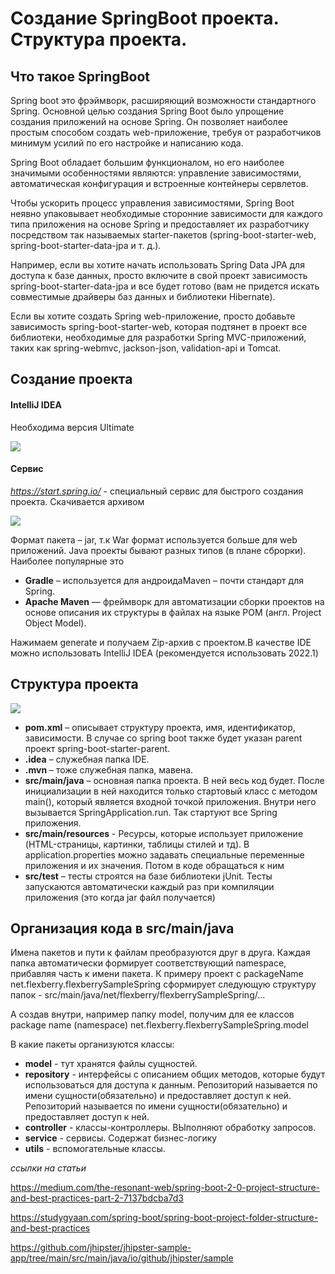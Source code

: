 # Создание SpringBoot проекта. Структура проекта.

## Что такое SpringBoot

Spring boot это фрэймворк, расширяющий возможности стандартного Spring. Основной целью создания Spring Boot было упрощение создания приложений на основе Spring. Он позволяет наиболее простым способом создать web-приложение, требуя от разработчиков минимум усилий по его настройке и написанию кода.

Spring Boot обладает большим функционалом, но его наиболее значимыми особенностями являются: управление зависимостями, автоматическая конфигурация и встроенные контейнеры сервлетов.

Чтобы ускорить процесс управления зависимостями, Spring Boot неявно упаковывает необходимые сторонние зависимости для каждого типа приложения на основе Spring и предоставляет их разработчику посредством так называемых starter-пакетов (spring-boot-starter-web, spring-boot-starter-data-jpa и т. д.).

Например, если вы хотите начать использовать Spring Data JPA для доступа к базе данных, просто включите в свой проект зависимость spring-boot-starter-data-jpa и все будет готово (вам не придется искать совместимые драйверы баз данных и библиотеки Hibernate).

Если вы хотите создать Spring web-приложение, просто добавьте зависимость spring-boot-starter-web, которая подтянет в проект все библиотеки, необходимые для разработки Spring MVC-приложений, таких как spring-webmvc, jackson-json, validation-api и Tomcat.

## Создание проекта

#### IntelliJ IDEA

Необходима версия Ultimate

![](https://github.com/Flexberry/Flexberry.SpringReactApplication.Sample/blob/feature-230292-docs-create-springboot-project/docs/images/create1.jpg)

#### Сервис
_https://start.spring.io/_ - специальный сервис для быстрого создания проекта. Скачивается архивом

![](https://github.com/Flexberry/Flexberry.SpringReactApplication.Sample/blob/feature-230292-docs-create-springboot-project/docs/images/create2.jpg)

Формат пакета – jar, т.к War формат используется больше для web приложений.
Java проекты бывают разных типов (в плане сброрки). 
Наиболее популярные это

- **Gradle** – используется для андроидаMaven – почти стандарт для Spring.
- **Apache Maven** — фреймворк для автоматизации сборки проектов на основе описания их структуры в файлах на языке POM (англ. Project Object Model).

Нажимаем generate и получаем Zip-архив с проектом.В качестве IDE можно использовать IntelliJ IDEA (рекомендуется использовать 2022.1)

## Структура проекта

![](https://github.com/Flexberry/Flexberry.SpringReactApplication.Sample/blob/feature-230292-docs-create-springboot-project/docs/images/create3.jpg)

- **pom.xml** – описывает структуру проекта, имя, идентификатор, зависимости. В случае со spring boot также будет указан parent проект spring-boot-starter-parent.
- **.idea** – служебная папка IDE.
- **.mvn** – тоже служебная папка, мавена.
- **src/main/java** – основная папка проекта. В ней весь код будет. После инициализации в ней находится только стартовый класс с методом main(), который является входной точкой приложения. Внутри него вызывается SpringApplication.run. Так стартуют все Spring приложения.
- **src/main/resources** - Ресурсы, которые использует приложение (HTML-страницы, картинки, таблицы стилей и тд).
В application.properties можно задавать специальные переменные приложения и их значения. Потом в коде обращаться к ним
- **src/test** – тесты строятся на базе библиотеки jUnit. Тесты запускаются автоматически каждый раз при компиляции приложения (это когда jar файл получается)

## Организация кода в src/main/java
Имена пакетов и пути к файлам преобразуются друг в друга. Каждая папка автоматически формирует соответствующий namespace, прибавляя часть к имени пакета.
К примеру проект с packageName net.flexberry.flexberrySampleSpring сформирует следующую структуру папок -
src/main/java/net/flexberry/flexberrySampleSpring/...

А создав внутри, например папку model, получим для ее классов package name (namespace) net.flexberry.flexberrySampleSpring.model

В какие пакеты организуются классы:

- **model** - тут хранятся файлы сущностей.
- **repository** - интерфейсы с описанием общих методов, которые будут использоваться для доступа к данным. Репозиторий называется по имени сущности(обязательно) и предоставляет доступ к ней. 
Репозиторий называется по имени сущности(обязательно) и предоставляет доступ к ней. 
- **controller** - классы-контроллеры. ВЫполняют обработку запросов.
- **service** - сервисы. Содержат бизнес-логику
- **utils** - вспомогательные классы.


*ссылки на статьи*

https://medium.com/the-resonant-web/spring-boot-2-0-project-structure-and-best-practices-part-2-7137bdcba7d3

https://studygyaan.com/spring-boot/spring-boot-project-folder-structure-and-best-practices

https://github.com/jhipster/jhipster-sample-app/tree/main/src/main/java/io/github/jhipster/sample

